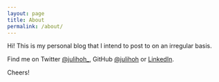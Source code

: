 ```yaml
---
layout: page
title: About
permalink: /about/
---
```


Hi! This is my personal blog that I intend to post to on an irregular basis.

Find me on Twitter [@julihoh_](https://www.twitter.com/julihoh_), GitHub [@julihoh](https://github.com/julihoh) or [LinkedIn](https://www.linkedin.com/in/julius-hohnerlein-842093206/).

Cheers!
